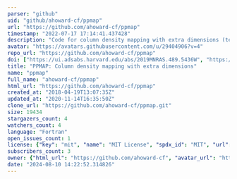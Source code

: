 ```yaml
---
parser: "github"
uid: "github/ahoward-cf/ppmap"
url: "https://github.com/ahoward-cf/ppmap"
timestamp: "2022-07-17 17:14:41.437428"
description: "Code for column density mapping with extra dimensions (temperature and dust opacity index)."
avatar: "https://avatars.githubusercontent.com/u/29404906?v=4"
repo_url: "https://github.com/ahoward-cf/ppmap"
doi: ["https://ui.adsabs.harvard.edu/abs/2019MNRAS.489.5436W", "https://ui.adsabs.harvard.edu/abs/2015MNRAS.454.4282M", "https://ui.adsabs.harvard.edu/abs/2020ascl.soft04008M/abstract"]
title: "PPMAP: Column density mapping with extra dimensions"
name: "ppmap"
full_name: "ahoward-cf/ppmap"
html_url: "https://github.com/ahoward-cf/ppmap"
created_at: "2018-04-19T13:07:35Z"
updated_at: "2020-11-14T16:35:50Z"
clone_url: "https://github.com/ahoward-cf/ppmap.git"
size: 19434
stargazers_count: 4
watchers_count: 4
language: "Fortran"
open_issues_count: 1
license: {"key": "mit", "name": "MIT License", "spdx_id": "MIT", "url": "https://api.github.com/licenses/mit", "node_id": "MDc6TGljZW5zZTEz"}
subscribers_count: 3
owner: {"html_url": "https://github.com/ahoward-cf", "avatar_url": "https://avatars.githubusercontent.com/u/29404906?v=4", "login": "ahoward-cf", "type": "User"}
date: "2024-08-10 14:22:52.314826"
---
```

